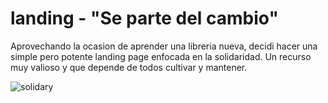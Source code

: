 # landing - "Se parte del cambio"

Aprovechando la ocasion de aprender una libreria nueva, decidi hacer una simple pero potente landing page enfocada en la solidaridad. Un recurso muy valioso y que depende de todos cultivar y mantener. 

![solidary](https://user-images.githubusercontent.com/81191528/226192602-90cbbabf-40f3-4814-848c-ed65988d256a.gif)

